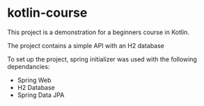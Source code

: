 # kotlin-course

This project is a demonstration for a beginners course in Kotlin.

The project contains a simple API with an H2 database


To set up the project, spring initializer was used with the following dependancies:
- Spring Web
- H2 Database
- Spring Data JPA
